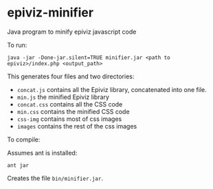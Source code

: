 epiviz-minifier
===============

Java program to minify epiviz javascript code

To run:

```
java -jar -Done-jar.silent=TRUE minifier.jar <path to epiviz>/index.php <output_path>
```

This generates four files and two directories:

* ```concat.js``` contains all the Epiviz library, concatenated into one file.
* ```min.js``` the minified Epiviz library
* ```concat.css``` contains all the CSS code
* ```min.css``` contains the minified CSS code
* ```css-img``` contains most of css images
* ```images``` contains the rest of the css images

To compile:

Assumes ant is installed:

```
ant jar
```

Creates the file `bin/minifier.jar`.

